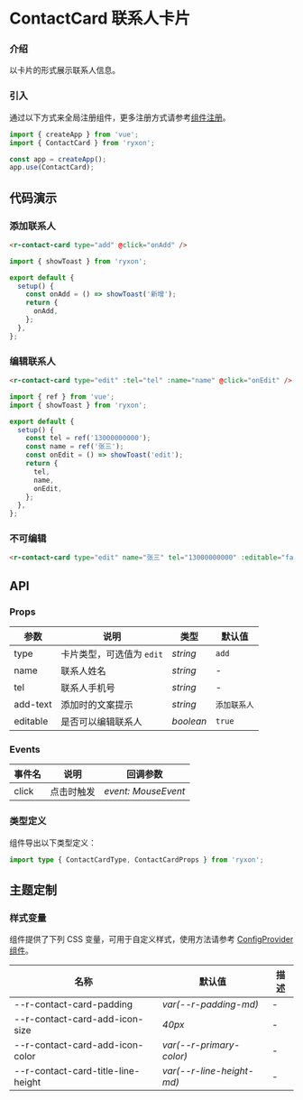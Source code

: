 # ContactCard 联系人卡片

### 介绍

以卡片的形式展示联系人信息。

### 引入

通过以下方式来全局注册组件，更多注册方式请参考[组件注册](#/zh-CN/advanced-usage#zu-jian-zhu-ce)。

```js
import { createApp } from 'vue';
import { ContactCard } from 'ryxon';

const app = createApp();
app.use(ContactCard);
```

## 代码演示

### 添加联系人

```html
<r-contact-card type="add" @click="onAdd" />
```

```js
import { showToast } from 'ryxon';

export default {
  setup() {
    const onAdd = () => showToast('新增');
    return {
      onAdd,
    };
  },
};
```

### 编辑联系人

```html
<r-contact-card type="edit" :tel="tel" :name="name" @click="onEdit" />
```

```js
import { ref } from 'vue';
import { showToast } from 'ryxon';

export default {
  setup() {
    const tel = ref('13000000000');
    const name = ref('张三');
    const onEdit = () => showToast('edit');
    return {
      tel,
      name,
      onEdit,
    };
  },
};
```

### 不可编辑

```html
<r-contact-card type="edit" name="张三" tel="13000000000" :editable="false" />
```

## API

### Props

| 参数     | 说明                      | 类型      | 默认值       |
| -------- | ------------------------- | --------- | ------------ |
| type     | 卡片类型，可选值为 `edit` | _string_  | `add`        |
| name     | 联系人姓名                | _string_  | -            |
| tel      | 联系人手机号              | _string_  | -            |
| add-text | 添加时的文案提示          | _string_  | `添加联系人` |
| editable | 是否可以编辑联系人        | _boolean_ | `true`       |

### Events

| 事件名 | 说明       | 回调参数            |
| ------ | ---------- | ------------------- |
| click  | 点击时触发 | _event: MouseEvent_ |

### 类型定义

组件导出以下类型定义：

```ts
import type { ContactCardType, ContactCardProps } from 'ryxon';
```

## 主题定制

### 样式变量

组件提供了下列 CSS 变量，可用于自定义样式，使用方法请参考 [ConfigProvider 组件](#/zh-CN/config-provider)。

| 名称                                 | 默认值                      | 描述 |
| ------------------------------------ | --------------------------- | ---- |
| --r-contact-card-padding           | _var(--r-padding-md)_     | -    |
| --r-contact-card-add-icon-size     | _40px_                      | -    |
| --r-contact-card-add-icon-color    | _var(--r-primary-color)_  | -    |
| --r-contact-card-title-line-height | _var(--r-line-height-md)_ | -    |
